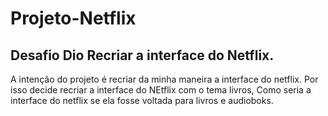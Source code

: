 # Projeto-Netflix

## Desafio Dio Recriar a interface do Netflix.

A intenção do projeto é recriar da minha maneira a interface do netflix.
Por isso decide recriar a interface do NEtflix com o tema livros, 
Como seria a interface do netflix se ela fosse voltada para livros e audioboks.
